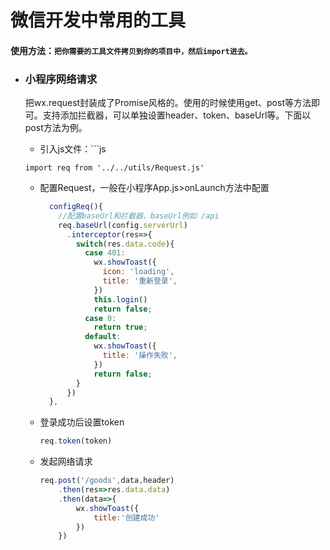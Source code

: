 # 微信开发中常用的工具

#### 使用方法：`把你需要的工具文件拷贝到你的项目中，然后import进去。`

* ###  小程序网络请求

  把wx.request封装成了Promise风格的。使用的时候使用get、post等方法即可。支持添加拦截器，可以单独设置header、token、baseUrl等。下面以post方法为例。

  * 引入js文件：```js

  ```
  import req from '../../utils/Request.js'
  ```

  * 配置Request，一般在小程序App.js>onLaunch方法中配置

    ``` javascript
      configReq(){
        //配置baseUrl和拦截器，baseUrl例如 /api
        req.baseUrl(config.serverUrl)
          .interceptor(res=>{
            switch(res.data.code){
              case 401: 
                wx.showToast({
                  icon: 'loading',
                  title: '重新登录',
                })
                this.login()
                return false;
              case 0:
                return true;
              default:
                wx.showToast({
                  title: '操作失败',
                })
                return false;
            }
          })
      },
    ```

  * 登录成功后设置token

    ```javascript
    req.token(token)
    ```

  * 发起网络请求

    ```javascript
    req.post('/goods',data,header)
    	.then(res=>res.data.data)
    	.then(data=>{
        	wx.showToast({
                title:'创建成功'
            })
    	})
    ```

